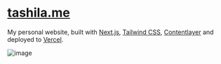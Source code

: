 <a href="https://tashila.me"><h1>tashila.me</h1></a>

My personal website, built with [Next.js](https://nextjs.org/), [Tailwind CSS](https://tailwindcss.com/), [Contentlayer](https://www.contentlayer.dev/) and deployed to [Vercel](https://vercel.com/).

![image](https://github.com/user-attachments/assets/fa8b0dde-dc3d-4490-9902-a5b0713dbe0e)
